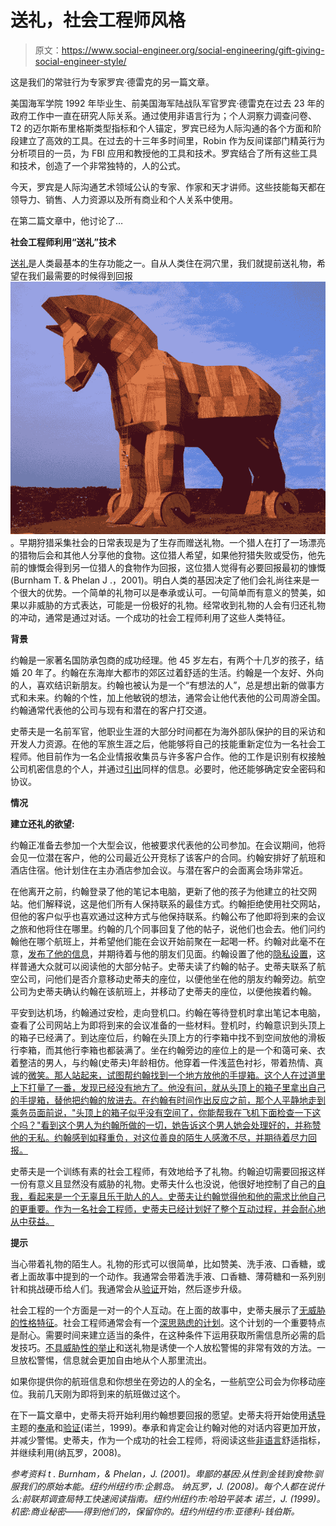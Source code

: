 # 送礼，社会工程师风格

> 原文：<https://www.social-engineer.org/social-engineering/gift-giving-social-engineer-style/>

这是我们的常驻行为专家罗宾·德雷克的另一篇文章。

美国海军学院 1992 年毕业生、前美国海军陆战队军官罗宾·德雷克在过去 23 年的政府工作中一直在研究人际关系。通过使用非语言行为；个人洞察力调查问卷、T2 的迈尔斯布里格斯类型指标和个人锚定，罗宾已经为人际沟通的各个方面和阶段建立了高效的工具。在过去的十三年多时间里，Robin 作为反间谍部门精英行为分析项目的一员，为 FBI 应用和教授他的工具和技术。罗宾结合了所有这些工具和技术，创造了一个非常独特的，人的公式。

今天，罗宾是人际沟通艺术领域公认的专家、作家和天才讲师。这些技能每天都在领导力、销售、人力资源以及所有商业和个人关系中使用。

在第二篇文章中，他讨论了…

**社会工程师利用“送礼”技术**

[送礼](https://www.social-engineer.org/framework/influencing-others/influence-tactics/reciprocity/)是人类最基本的生存功能之一。自从人类住在洞穴里，我们就提前送礼物，希望在我们最需要的时候得到回报 [![](img/5cf6d347a4b46dd13c7df9dc1b5153a7.png "trojanhorse")](https://www.social-engineer.org/how-tos/gift-giving-social-engineer-style/attachment/trojanhorse/) 。早期狩猎采集社会的日常表现是为了生存而赠送礼物。一个猎人在打了一场漂亮的猎物后会和其他人分享他的食物。这位猎人希望，如果他狩猎失败或受伤，他先前的慷慨会得到另一位猎人的食物作为回报，这位猎人觉得有必要回报最初的慷慨(Burnham T. & Phelan J .，2001)。明白人类的基因决定了他们会礼尚往来是一个很大的优势。一个简单的礼物可以是奉承或认可。一句简单而有意义的赞美，如果以非威胁的方式表达，可能是一份极好的礼物。经常收到礼物的人会有归还礼物的冲动，通常是通过对话。一个成功的社会工程师利用了这些人类特征。

**背景**

约翰是一家著名国防承包商的成功经理。他 45 岁左右，有两个十几岁的孩子，结婚 20 年了。约翰在东海岸大都市的郊区过着舒适的生活。约翰是一个友好、外向的人，喜欢结识新朋友。约翰也被认为是一个“有想法的人”，总是想出新的做事方式和未来。约翰的个性，加上他敏锐的想法，通常会让他代表他的公司周游全国。约翰通常代表他的公司与现有和潜在的客户打交道。

史蒂夫是一名前军官，他职业生涯的大部分时间都在为海外部队保护的目的采访和开发人力资源。在他的军旅生涯之后，他能够将自己的技能重新定位为一名社会工程师。他目前作为一名企业情报收集员与许多客户合作。他的工作是识别有权接触公司机密信息的个人，并通过[引出](https://www.social-engineer.org/framework/influencing-others/elicitation/goals/)同样的信息。必要时，他还能够确定安全密码和协议。

**情况**

**建立还礼的欲望:**

约翰正准备去参加一个大型会议，他被要求代表他的公司参加。在会议期间，他将会见一位潜在客户，他的公司最近公开竞标了该客户的合同。约翰安排好了航班和酒店住宿。他计划住在主办酒店参加会议。与潜在客户的会面离会场非常近。

在他离开之前，约翰登录了他的笔记本电脑，更新了他的孩子为他建立的社交网站。他们解释说，这是他们所有人保持联系的最佳方式。约翰拒绝使用社交网站，但他的客户似乎也喜欢通过这种方式与他保持联系。约翰公布了他即将到来的会议之旅和他将住在哪里。约翰的几个同事回复了他的帖子，说他们也会去。他们问约翰他在哪个航班上，并希望他们能在会议开始前聚在一起喝一杯。约翰对此毫不在意，[发布了他的信息](https://www.social-engineer.org/newsletter/6132/)，并期待着与他的朋友们见面。约翰设置了他的[隐私设置](https://www.social-engineer.org/interesting-se-articles/social-engineering-and-facebooks-privacy-rules/)，这样普通大众就可以阅读他的大部分帖子。史蒂夫读了约翰的帖子。史蒂夫联系了航空公司，问他们是否介意移动史蒂夫的座位，以便他坐在他的朋友约翰旁边。航空公司为史蒂夫确认约翰在该航班上，并移动了史蒂夫的座位，以便他挨着约翰。

平安到达机场，约翰通过安检，走向登机口。约翰在等待登机时拿出笔记本电脑，查看了公司网站上为即将到来的会议准备的一些材料。登机时，约翰意识到头顶上的箱子已经满了。到达座位后，约翰在头顶上方的行李箱中找不到空间放他的滑板行李箱，而其他行李箱也都装满了。坐在约翰旁边的座位上的是一个和蔼可亲、衣着整洁的男人，与约翰(史蒂夫)年龄相仿。他穿着一件浅蓝色衬衫，带着热情、真诚的[微笑。那人站起来，试图帮约翰找到一个地方放他的手提箱。这个人在过道里上下打量了一番，发现已经没有地方了。他没有问，就从头顶上的箱子里拿出自己的手提箱，替他把约翰的放进去。在约翰有时间作出反应之前，那个人平静地走到乘务员面前说，"头顶上的箱子似乎没有空间了，你能帮我在飞机下面检查一下这个吗？"看到这个男人为约翰所做的一切，她告诉这个男人她会处理好的，并称赞他的](https://www.social-engineer.org/framework/psychological-principles/microexpressions/)[无私。约翰感到如释重负，对这位善良的陌生人感激不尽，并期待着尽力回报。](https://www.social-engineer.org/newsletter/Social-Engineer.Org%20Newsletter%20Vol.%2004%20Iss.%2042.htm)

史蒂夫是一个训练有素的社会工程师，有效地给予了礼物。约翰迫切需要回报这样一份有意义且显然没有威胁的礼物。史蒂夫什么也没说，他很好地控制了自己的[自我，看起来是一个无辜且乐于助人的人。史蒂夫让约翰觉得他和他的需求比他自己的更重要。作为一名社会工程师，史蒂夫已经计划好了整个互动过程，并会耐心地从中获益。](https://www.social-engineer.org/newsletter/Social-Engineer.OrgNewsletterVol.03Iss.30.html)

**提示**

当心带着礼物的陌生人。礼物的形式可以很简单，比如赞美、洗手液、口香糖，或者上面故事中提到的一个动作。我通常会带着洗手液、口香糖、薄荷糖和一系列别针和挑战硬币给人们。我通常会从[验证](https://www.social-engineer.org/newsletter/Social-Engineer.Org%20Newsletter%20Vol.%2004%20Iss.%2042.htm)开始，然后逐步升级。

社会工程的一个方面是一对一的个人互动。在上面的故事中，史蒂夫展示了[无威胁的性格特征](https://www.social-engineer.org/how-tos/characteristics-of-an-effective-and-successful-social-engineer/)。社会工程师通常会有一个[深思熟虑的计划](https://www.social-engineer.org/framework/influencing-others/pretexting/principles-planning/)。这个计划的一个重要特点是耐心。需要时间来建立适当的条件，在这种条件下运用获取所需信息所必需的启发技巧。[不具威胁性的举止](https://www.social-engineer.org/framework/influencing-others/pretexting/successful-pretexting/)和送礼物是诱使一个人放松警惕的非常有效的方法。一旦放松警惕，信息就会更加自由地从个人那里流出。

如果你提供你的航班信息和你想坐在旁边的人的全名，一些航空公司会为你移动座位。我前几天刚为即将到来的航班做过这个。

在下一篇文章中，史蒂夫将开始利用约翰想要回报的愿望。史蒂夫将开始使用[诱导](https://www.social-engineer.org/framework/influencing-others/elicitation/)主题的[奉承](https://www.social-engineer.org/newsletter/SocialEngineerNewsletterVol02Is18.htm)和[验证](https://www.social-engineer.org/framework/influencing-others/manipulation/)(诺兰，1999)。奉承和肯定会让约翰对他的对话内容更加开放，并减少警惕。史蒂夫，作为一个成功的社会工程师，将阅读这些[非语言](https://www.social-engineer.org/podcast/episode-14-i-s-e-e-what-you-are-thinking/)舒适指标，并继续利用(纳瓦罗，2008)。

*参考资料
t . Burnham，& Phelan，J. (2001)。卑鄙的基因:从性到金钱到食物:驯服我们的原始本能。纽约州纽约市:企鹅岛。
纳瓦罗，J. (2008)。每个人都在说什么:前联邦调查局特工快速阅读指南。纽约州纽约市:哈珀平装本
诺兰，J. (1999)。机密:商业秘密——得到他们的，保留你的。纽约州纽约市:亚德利-钱伯斯。*